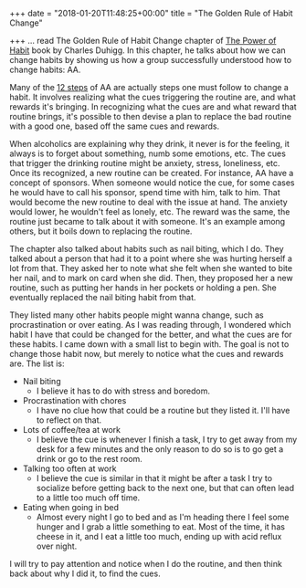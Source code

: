 +++
date = "2018-01-20T11:48:25+00:00"
title = "The Golden Rule of Habit Change"

+++
... read The Golden Rule of Habit Change chapter of [The Power of Habit](https://www.amazon.com/Power-Habit-What-Life-Business/dp/081298160X) book by Charles Duhigg. In this chapter, he talks about how we can change habits by showing us how a group successfully understood how to change habits: AA.

Many of the [12 steps](https://www.alcoholics-anonymous.org.uk/About-AA/The-12-Steps-of-AA) of AA are actually steps one must follow to change a habit. It involves realizing what the cues triggering the routine are, and what rewards it's bringing. In recognizing what the cues are and what reward that routine brings, it's possible to then devise a plan to replace the bad routine with a good one, based off the same cues and rewards.

When alcoholics are explaining why they drink, it never is for the feeling, it always is to forget about something, numb some emotions, etc. The cues that trigger the drinking routine might be anxiety, stress, loneliness, etc. Once its recognized, a new routine can be created. For instance, AA have a concept of sponsors. When someone would notice the cue, for some cases he would have to call his sponsor, spend time with him, talk to him. That would become the new routine to deal with the issue at hand. The anxiety would lower, he wouldn't feel as lonely, etc. The reward was the same, the routine just became to talk about it with someone. It's an example among others, but it boils down to replacing the routine.

The chapter also talked about habits such as nail biting, which I do. They talked about a person that had it to a point where she was hurting herself a lot from that. They asked her to note what she felt when she wanted to bite her nail, and to mark on card when she did. Then, they proposed her a new routine, such as putting her hands in her pockets or holding a pen. She eventually replaced the nail biting habit from that.

They listed many other habits people might wanna change, such as procrastination or over eating. As I was reading through, I wondered which habit I have that could be changed for the better, and what the cues are for these habits. I came down with a small list to begin with. The goal is not to change those habit now, but merely to notice what the cues and rewards are. The list is:

* Nail biting
  * I believe it has to do with stress and boredom.
* Procrastination with chores
  * I have no clue how that could be a routine but they listed it. I'll have to reflect on that.
* Lots of coffee/tea at work
  * I believe the cue is whenever I finish a task, I try to get away from my desk for a few minutes and the only reason to do so is to go get a drink or go to the rest room.
* Talking too often at work
  * I believe the cue is similar in that it might be after a task I try to socialize before getting back to the next one, but that can often lead to a little too much off time.
* Eating when going in bed
  * Almost every night I go to bed and as I'm heading there I feel some hunger and I grab a little something to eat. Most of the time, it has cheese in it, and I eat a little too much, ending up with acid reflux over night.

I will try to pay attention and notice when I do the routine, and then think back about why I did it, to find the cues.